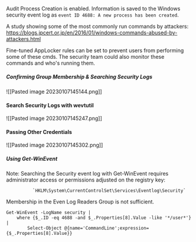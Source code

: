Audit Process Creation is enabled. Information is saved to the Windows security event log 
as `event ID 4688: A new process has been created`.

A study showing some of the most commonly run commands by attackers:
https://blogs.jpcert.or.jp/en/2016/01/windows-commands-abused-by-attackers.html

Fine-tuned AppLocker rules can be set to prevent users from performing some of these cmds.
The security team could also monitor these commands and who's running them.

##### Confirming Group Membership & Searching Security Logs

![[Pasted image 20230107145144.png]]

#### Search Security Logs with wevtutil

![[Pasted image 20230107145247.png]]

#### Passing Other Credentials

![[Pasted image 20230107145302.png]]

##### Using Get-WinEvent

Note: Searching the Security event log with Get-WinEvent requires administrator access or 
permissions adjusted on the registry key:
	
			  `HKLM\System\CurrentControlSet\Services\Eventlog\Security`

Membership in the Even Log Readers Group is not sufficient.
```
Get-WinEvent -LogName security |
	where {$_.ID -eq 4688 -and $_.Properties[8].Value -like '*/user*'} |
		Select-Object @{name='CommandLine';expression={$_.Properties[8].Value}}
```

